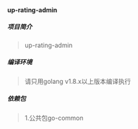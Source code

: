 #### up-rating-admin

##### 项目简介
> up-rating-admin

##### 编译环境
> 请只用golang v1.8.x以上版本编译执行

##### 依赖包
> 1.公共包go-common
